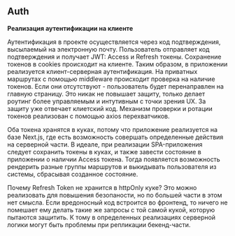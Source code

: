 ## Auth

**Реализация аутентификации на клиенте**

Аутентификация в проекте осуществляется через код подтверждения, высылаемый на электронную почту. Пользователь отправляет код подтверждения и получает JWT: Access и Refresh токены. Сохранение токенов в cookies происходит на клиенте. Таким образом, в приложении реализуется клиент-серверная аутентификация. На приватных маршрутах с помощью middleware происходит проверка на наличие токенов. Если они отсутствуют - пользователь будет перенаправлен на главную страницу. Это никак не повышает защиту, только делает роутинг более управляемым и интутивным с точки зрения UX. За защиту уже отвечает клиетский код. Механизм проверки и ротации токенов реализован с помощью axios перехватчиков.

Оба токена хранятся в куках, потому что приложение реализуется на базе Next.js, где есть возможность совершать определенные действия на серверной части. В идеале, при реализации SPA-приложения следует сохранить токены в куках, и также завести состояние в приложении о наличии Access токена. Тогда появляется возможность рендерить разные группы маршрутов и выкидывать пользователя из системы, сбрасывая созданное состояние.

Почему Refresh Token не хранится в httpOnly куке? Это можно реализовать для повышения безопаности, но по большей части в этом нет смысла. Если вредоносный код встроится во фронтенд, то ничего не помешает ему делать такие же запросы с той самой кукой, которую пытаются защитить. К тому в определенных реализациях серверной логики могут быть проблемы при репликации бекенд-части.

